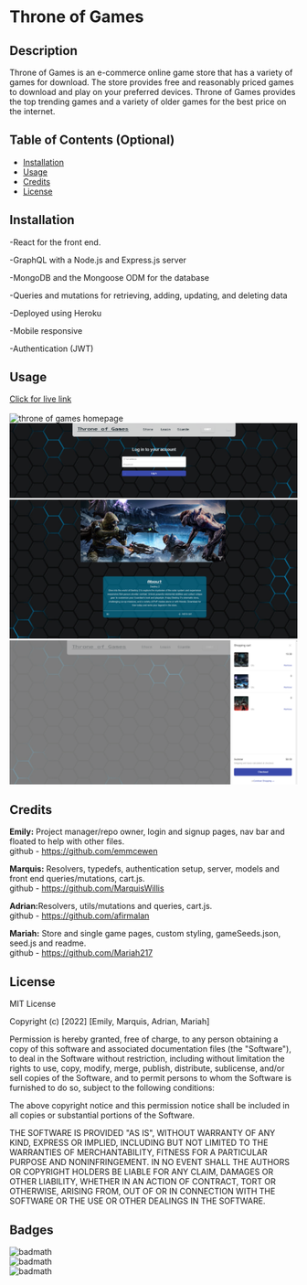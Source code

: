 # Throne of Games

## Description

Throne of Games is an e-commerce online game store that has a variety of games for download. The store provides free and reasonably priced games to download and play on your preferred devices. Throne of Games provides the top trending games and a variety of older games for the best price on the internet.

## Table of Contents (Optional)

- [Installation](#installation)
- [Usage](#usage)
- [Credits](#credits)
- [License](#license)

## Installation
-React for the front end.

-GraphQL with a Node.js and Express.js server

-MongoDB and the Mongoose ODM for the database

-Queries and mutations for retrieving, adding, updating, and deleting data

-Deployed using Heroku

-Mobile responsive

-Authentication (JWT)

## Usage


<a href ="https://game-store-em.herokuapp.com/"> Click for live link </a> <br><br>
![throne of games homepage](/images/ScreenShot.PNG)<br>
![throne of games homepage](/images/screenshot4.PNG)<br>
![throne of games homepage](/images/screenshot3.PNG)<br>
![throne of games homepage](/images/cartscreenshot.PNG)<br>


## Credits

<strong>Emily:</strong> Project manager/repo owner, login and signup pages, nav bar and floated to help with other files. <br>
github - https://github.com/emmcewen

<strong>Marquis:</strong> Resolvers, typedefs, authentication setup, server, models and front end queries/mutations, cart.js. <br>
github - https://github.com/MarquisWillis

<strong>Adrian:</strong>Resolvers, utils/mutations and queries, cart.js.<br>
github - https://github.com/afirmalan

<strong>Mariah:</strong> Store and single game pages, custom styling, gameSeeds.json, seed.js and readme. <br>
github - https://github.com/Mariah217

## License

MIT License

Copyright (c) [2022] [Emily, Marquis, Adrian, Mariah]

Permission is hereby granted, free of charge, to any person obtaining a copy
of this software and associated documentation files (the "Software"), to deal
in the Software without restriction, including without limitation the rights
to use, copy, modify, merge, publish, distribute, sublicense, and/or sell
copies of the Software, and to permit persons to whom the Software is
furnished to do so, subject to the following conditions:

The above copyright notice and this permission notice shall be included in all
copies or substantial portions of the Software.

THE SOFTWARE IS PROVIDED "AS IS", WITHOUT WARRANTY OF ANY KIND, EXPRESS OR
IMPLIED, INCLUDING BUT NOT LIMITED TO THE WARRANTIES OF MERCHANTABILITY,
FITNESS FOR A PARTICULAR PURPOSE AND NONINFRINGEMENT. IN NO EVENT SHALL THE
AUTHORS OR COPYRIGHT HOLDERS BE LIABLE FOR ANY CLAIM, DAMAGES OR OTHER
LIABILITY, WHETHER IN AN ACTION OF CONTRACT, TORT OR OTHERWISE, ARISING FROM,
OUT OF OR IN CONNECTION WITH THE SOFTWARE OR THE USE OR OTHER DEALINGS IN THE
SOFTWARE.

## Badges

![badmath](https://img.shields.io/static/v1?label=JavaScript&message=94%&color=yellow)<br>
![badmath](https://img.shields.io/static/v1?label=HTML&message=5%&color=orange)<br>
![badmath](https://img.shields.io/static/v1?label=CSS&message=1%&color=purple)<br> 